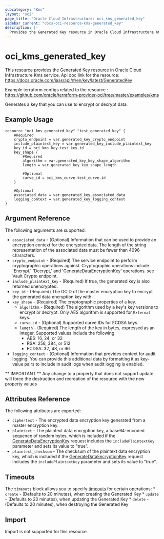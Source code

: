 ```yaml
---
subcategory: "Kms"
layout: "oci"
page_title: "Oracle Cloud Infrastructure: oci_kms_generated_key"
sidebar_current: "docs-oci-resource-kms-generated_key"
description: |-
  Provides the Generated Key resource in Oracle Cloud Infrastructure Kms service
---
```


# oci_kms_generated_key
This resource provides the Generated Key resource in Oracle Cloud Infrastructure Kms service.
Api doc link for the resource: https://docs.oracle.com/iaas/api/#/en/key/latest/GeneratedKey

Example terraform configs related to the resource : https://github.com/oracle/terraform-provider-oci/tree/master/examples/kms

Generates a key that you can use to encrypt or decrypt data.


## Example Usage

```hcl
resource "oci_kms_generated_key" "test_generated_key" {
	#Required
	crypto_endpoint = var.generated_key_crypto_endpoint
	include_plaintext_key = var.generated_key_include_plaintext_key
	key_id = oci_kms_key.test_key.id
	key_shape {
		#Required
		algorithm = var.generated_key_key_shape_algorithm
		length = var.generated_key_key_shape_length

		#Optional
		curve_id = oci_kms_curve.test_curve.id
	}

	#Optional
	associated_data = var.generated_key_associated_data
	logging_context = var.generated_key_logging_context
}
```

## Argument Reference

The following arguments are supported:

* `associated_data` - (Optional) Information that can be used to provide an encryption context for the encrypted data. The length of the string representation of the associated data must be fewer than 4096 characters. 
* `crypto_endpoint` - (Required) The service endpoint to perform cryptographic operations against. Cryptographic operations include 'Encrypt,' 'Decrypt,' and 'GenerateDataEncryptionKey' operations. see Vault Crypto endpoint.
* `include_plaintext_key` - (Required) If true, the generated key is also returned unencrypted.
* `key_id` - (Required) The OCID of the master encryption key to encrypt the generated data encryption key with.
* `key_shape` - (Required) The cryptographic properties of a key.
	* `algorithm` - (Required) The algorithm used by a key's key versions to encrypt or decrypt. Only AES algorithm is supported for `External` keys.
	* `curve_id` - (Optional) Supported curve IDs for ECDSA keys.
	* `length` - (Required) The length of the key in bytes, expressed as an integer. Supported values include the following:
		* AES: 16, 24, or 32
		* RSA: 256, 384, or 512
		* ECDSA: 32, 48, or 66 
* `logging_context` - (Optional) Information that provides context for audit logging. You can provide this additional data by formatting it as key-value pairs to include in audit logs when audit logging is enabled. 


** IMPORTANT **
Any change to a property that does not support update will force the destruction and recreation of the resource with the new property values

## Attributes Reference

The following attributes are exported:

* `ciphertext` - The encrypted data encryption key generated from a master encryption key.
* `plaintext` - The plaintext data encryption key, a base64-encoded sequence of random bytes, which is included if the [GenerateDataEncryptionKey](https://docs.cloud.oracle.com/iaas/api/#/en/key/latest/GeneratedKey/GenerateDataEncryptionKey) request includes the `includePlaintextKey` parameter and sets its value to "true". 
* `plaintext_checksum` - The checksum of the plaintext data encryption key, which is included if the [GenerateDataEncryptionKey](https://docs.cloud.oracle.com/iaas/api/#/en/key/latest/GeneratedKey/GenerateDataEncryptionKey) request includes the `includePlaintextKey` parameter and sets its value to "true". 

## Timeouts

The `timeouts` block allows you to specify [timeouts](https://registry.terraform.io/providers/oracle/oci/latest/docs/guides/changing_timeouts) for certain operations:
	* `create` - (Defaults to 20 minutes), when creating the Generated Key
	* `update` - (Defaults to 20 minutes), when updating the Generated Key
	* `delete` - (Defaults to 20 minutes), when destroying the Generated Key


## Import

Import is not supported for this resource.

